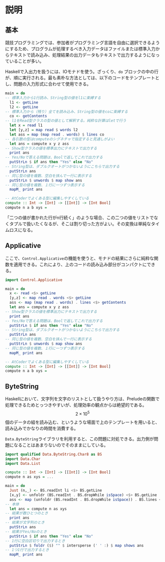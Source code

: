 # 説明

## 基本

競技プログラミングでは、参加者がプログラミング言語を自由に選択できるようにするため、プログラムが処理するべき入力データはファイルまたは標準入力からテキストで読み込み、処理結果の出力データもテキストで出力するようになっていることが多い。

Haskellで入出力を扱うには、IOモナドを使う。ざっくり、`do` ブロックの中の行が、順に実行される。最も素朴な方法としては、以下のコードをテンプレートとし、問題の入力形式に合わせて使用できる。

```haskell
main = do
-- 標準入力から1行読み、String型の値をl1に束縛する
  l1 <- getLine
  l2 <- getLine
-- 標準入力から（残り）全てを読み込み、String型の値をcoに束縛する
  co <- getContents
-- l1をRead型クラスの型の値として解釈する。純粋な計算はletで行う
  let x = read l1
  let [y,z] = map read $ words l2
  let ass = map (map read . words) $ lines co
-- 各引数の型はcomputeのシグネチャで指定すると見通しがよい
  let ans = compute x y z ass
-- Show型クラスの値を標準出力にテキストで出力する
  print ans
-- Yes/Noで答える問題は、Boolで返してこれで出力する
  putStrLn $ if ans then "Yes" else "No"
-- String型は、ダブルクオートがつかないようにこちらで出力する
  putStrLn ans
-- 同じ型の値を複数、空白を挟んで一行に表示する
  putStrLn $ unwords $ map show ans
-- 同じ型の値を複数、１行に一つずつ表示する
  mapM_ print ans

-- AtCoderでよくある型に編集しやすくしている
compute :: Int -> [Int] -> [[Int]] -> [Int Bool]
compute n a b xys =
```

「二つの値が書かれた行がn行続く」のような場合、この二つの値をリストでなくタプルで扱いたくなるが、そこは割り切った方がよい。その変換は単純なタイムロスになる。

## Applicative

ここで、`Control.Applicative`の機能を使うと、モナドの結果にさらに純粋な関数を適用できる。これにより、上のコードの読み込み部分がコンパクトにできる。

```haskell
import Control.Applicative

main = do
  x <- read <$> getLine
  [y,z] <- map read . words <$> getLine
  ass <- map (map read . words) . lines <$> getContents
  let ans = compute x y z ass
-- Show型クラスの値を標準出力にテキストで出力する
  print ans
-- Yes/Noで答える問題は、Boolで返してこれで出力する
  putStrLn $ if ans then "Yes" else "No"
-- String型は、ダブルクオートがつかないようにこちらで出力する
  putStrLn ans
-- 同じ型の値を複数、空白を挟んで一行に表示する
  putStrLn $ unwords $ map show ans
-- 同じ型の値を複数、１行に一つずつ表示する
  mapM_ print ans

-- AtCoderでよくある型に編集しやすくしている
compute :: Int -> [Int] -> [[Int]] -> [Int Bool]
compute n a b xys =
```

## ByteString

Haskellにおいて、文字列を文字のリストとして扱うやり方は、Preludeの関数で処理できるためとっつきやすいが、処理効率の観点からは絶望的である。$$2 \times 10^5$$個のデータの組を読み込む、というような場面で上のテンプレートを用いると、読み込みでかなりの時間を消費する。

`Data.ByteString`ライブラリを利用すると、この問題に対処できる。出力側が問題になることはあまりないのでそのままにしている。

```haskell
import qualified Data.ByteString.Char8 as BS
import Data.Char
import Data.List

compute :: Int -> [Int] -> [[Int]] -> [Int Bool]
compute n as xys = ...

main = do
  Just (n,_) <- BS.readInt li <$> BS.getLine
  [x,y] <- unfoldr (BS.readInt . BS.dropWhile isSpace) <$> BS.getLine
  ass <- map (unfoldr (BS.readInt . BS.dropWhile isSpace)) . BS.lines <$> BS.getContents
-- 本体
  let ans = compute n as xys
-- 結果が数ひとつのとき
  print ans
-- 結果が文字列のとき
  putStrLn ans
-- 結果がYes/Noのとき
  putStrLn $ if ans then "Yes" else "No"
-- 1行に空白区切りで出力するとき
  putStrLn $ foldr ($) "" $ intersperse (' ' :) $ map shows ans
-- 1つ1行で出力するとき
  mapM_ print ans
```
